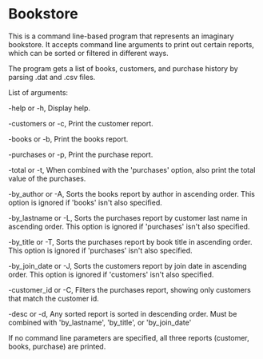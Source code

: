 # Bookstore

This is a command line-based program that represents an imaginary bookstore. It accepts command line arguments to print out certain reports, which can be sorted or filtered in different ways.

The program gets a list of books, customers, and purchase history by parsing .dat and .csv files.

List of arguments:

-help or -h, Display help.

-customers or -c, Print the customer report.

-books or -b, Print the books report.

-purchases or -p, Print the purchase report.

-total or -t, When combined with the 'purchases' option, also print the total value of the purchases.

-by_author or -A, Sorts the books report by author in ascending order. This option is ignored if 'books' isn't also specified.

-by_lastname or -L, Sorts the purchases report by customer last name in ascending order. This option is ignored if 'purchases' isn't also specified.

-by_title or -T, Sorts the purchases report by book title in ascending order. This option is ignored if 'purchases' isn't also specified.

-by_join_date or -J, Sorts the customers report by join date in ascending order. This option is ignored if 'customers' isn't also specified.

-customer_id or -C, Filters the purchases report, showing only customers that match the customer id.

-desc or -d, Any sorted report is sorted in descending order. Must be combined with 'by_lastname', 'by_title', or 'by_join_date'


If no command line parameters are specified, all three reports (customer, books, purchase) are printed.
